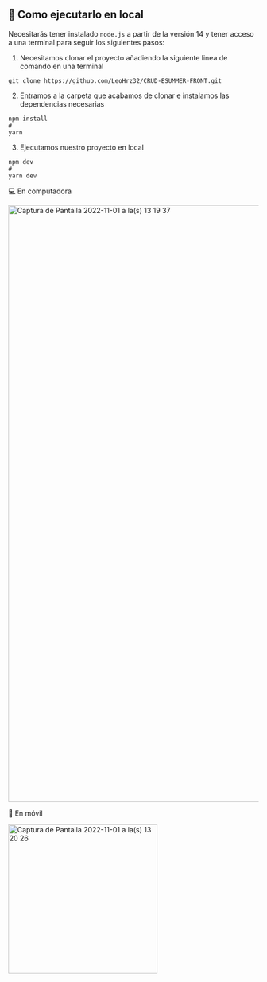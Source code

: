 ## 🚀 Como ejecutarlo en local

Necesitarás tener instalado ``` node.js ``` a partir de la versión 14 y tener acceso a una terminal para seguir los siguientes pasos:
>
1. Necesitamos clonar el proyecto añadiendo la siguiente linea de comando en una terminal
```
git clone https://github.com/LeoHrz32/CRUD-ESUMMER-FRONT.git
```
>
2. Entramos a la carpeta que acabamos de clonar e instalamos las dependencias necesarias
```
npm install
#
yarn
```
>
3. Ejecutamos nuestro proyecto en local
```
npm dev
#
yarn dev
```

💻 En computadora
>
<img width="1200" alt="Captura de Pantalla 2022-11-01 a la(s) 13 19 37" src="https://user-images.githubusercontent.com/50961956/199618666-9cd2c750-c50e-4a26-bae7-cfec0f4e1ad8.png">

📱 En móvil
>
<img width="300" alt="Captura de Pantalla 2022-11-01 a la(s) 13 20 26" src="https://user-images.githubusercontent.com/50961956/199618716-3b63896a-0812-4d8b-8de4-3a8a2f6bc54f.png">
